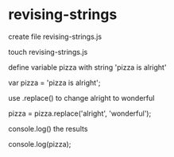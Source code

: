 # revising-strings

create file revising-strings.js

touch revising-strings.js

define variable pizza with string 'pizza is alright'

var pizza = 'pizza is alright';

use .replace() to change alright to wonderful

pizza = pizza.replace('alright', 'wonderful');

console.log() the results

console.log(pizza);
